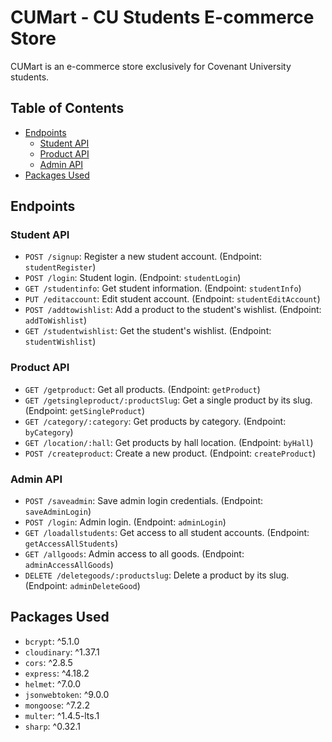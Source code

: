 # CUMart - CU Students E-commerce Store

CUMart is an e-commerce store exclusively for Covenant University students.

## Table of Contents

- [Endpoints](#endpoints)
  - [Student API](#student-api)
  - [Product API](#product-api)
  - [Admin API](#admin-api)
- [Packages Used](#packages-used)

## Endpoints

### Student API

- `POST /signup`: Register a new student account. (Endpoint: `studentRegister`)
- `POST /login`: Student login. (Endpoint: `studentLogin`)
- `GET /studentinfo`: Get student information. (Endpoint: `studentInfo`)
- `PUT /editaccount`: Edit student account. (Endpoint: `studentEditAccount`)
- `POST /addtowishlist`: Add a product to the student's wishlist. (Endpoint: `addToWishlist`)
- `GET /studentwishlist`: Get the student's wishlist. (Endpoint: `studentWishlist`)

### Product API

- `GET /getproduct`: Get all products. (Endpoint: `getProduct`)
- `GET /getsingleproduct/:productSlug`: Get a single product by its slug. (Endpoint: `getSingleProduct`)
- `GET /category/:category`: Get products by category. (Endpoint: `byCategory`)
- `GET /location/:hall`: Get products by hall location. (Endpoint: `byHall`)
- `POST /createproduct`: Create a new product. (Endpoint: `createProduct`)

### Admin API

- `POST /saveadmin`: Save admin login credentials. (Endpoint: `saveAdminLogin`)
- `POST /login`: Admin login. (Endpoint: `adminLogin`)
- `GET /loadallstudents`: Get access to all student accounts. (Endpoint: `getAccessAllStudents`)
- `GET /allgoods`: Admin access to all goods. (Endpoint: `adminAccessAllGoods`)
- `DELETE /deletegoods/:productslug`: Delete a product by its slug. (Endpoint: `adminDeleteGood`)

## Packages Used

- `bcrypt`: ^5.1.0
- `cloudinary`: ^1.37.1
- `cors`: ^2.8.5
- `express`: ^4.18.2
- `helmet`: ^7.0.0
- `jsonwebtoken`: ^9.0.0
- `mongoose`: ^7.2.2
- `multer`: ^1.4.5-lts.1
- `sharp`: ^0.32.1
